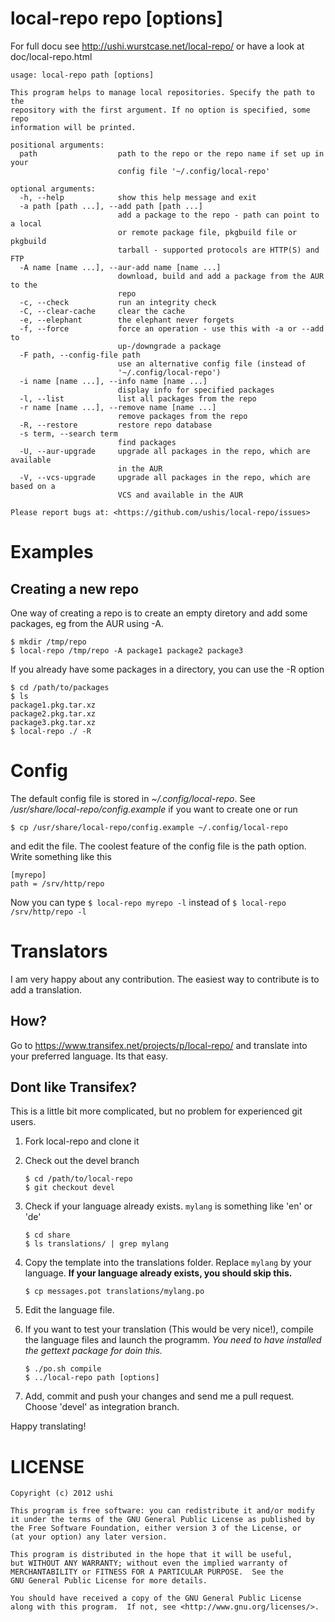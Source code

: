 # local-repo repo [options]

For full docu see http://ushi.wurstcase.net/local-repo/ or have a look at
doc/local-repo.html

	usage: local-repo path [options]

	This program helps to manage local repositories. Specify the path to the
	repository with the first argument. If no option is specified, some repo
	information will be printed.

	positional arguments:
	  path                  path to the repo or the repo name if set up in your
	                        config file '~/.config/local-repo'

	optional arguments:
	  -h, --help            show this help message and exit
	  -a path [path ...], --add path [path ...]
	                        add a package to the repo - path can point to a local
	                        or remote package file, pkgbuild file or pkgbuild
	                        tarball - supported protocols are HTTP(S) and FTP
	  -A name [name ...], --aur-add name [name ...]
	                        download, build and add a package from the AUR to the
	                        repo
	  -c, --check           run an integrity check
	  -C, --clear-cache     clear the cache
	  -e, --elephant        the elephant never forgets
	  -f, --force           force an operation - use this with -a or --add to
	                        up-/downgrade a package
	  -F path, --config-file path
	                        use an alternative config file (instead of
	                        '~/.config/local-repo')
	  -i name [name ...], --info name [name ...]
	                        display info for specified packages
	  -l, --list            list all packages from the repo
	  -r name [name ...], --remove name [name ...]
	                        remove packages from the repo
	  -R, --restore         restore repo database
	  -s term, --search term
	                        find packages
	  -U, --aur-upgrade     upgrade all packages in the repo, which are available
	                        in the AUR
	  -V, --vcs-upgrade     upgrade all packages in the repo, which are based on a
	                        VCS and available in the AUR

	Please report bugs at: <https://github.com/ushis/local-repo/issues>

# Examples

## Creating a new repo

One way of creating a repo is to create an empty diretory and add some packages, eg from the AUR
using -A.

	$ mkdir /tmp/repo
	$ local-repo /tmp/repo -A package1 package2 package3

If you already have some packages in a directory, you can use the -R option

	$ cd /path/to/packages
	$ ls
	package1.pkg.tar.xz
	package2.pkg.tar.xz
	package3.pkg.tar.xz
	$ local-repo ./ -R

# Config

The default config file is stored in *~/.config/local-repo*. See
*/usr/share/local-repo/config.example* if you want to create one or run

	$ cp /usr/share/local-repo/config.example ~/.config/local-repo

and edit the file. The coolest feature of the config file is the path option. Write something
like this

    [myrepo]
    path = /srv/http/repo

Now you can type ```$ local-repo myrepo -l``` instead of ```$ local-repo /srv/http/repo -l```

# Translators

I am very happy about any contribution. The easiest way to contribute is to add a translation.

## How?

Go to https://www.transifex.net/projects/p/local-repo/ and translate into your preferred language.
Its that easy.

## Dont like Transifex?

This is a little bit more complicated, but no problem for experienced git users.

1. Fork local-repo and clone it
1. Check out the devel branch

	```
	$ cd /path/to/local-repo
	$ git checkout devel
	```

1. Check if your language already exists. ```mylang``` is something like 'en' or 'de'

	```
	$ cd share
	$ ls translations/ | grep mylang
	```

1. Copy the template into the translations folder. Replace ```mylang``` by your language.
   **If your language already exists, you should skip this.**

	```
	$ cp messages.pot translations/mylang.po
	```

1. Edit the language file.
1. If you want to test your translation (This would be very nice!), compile the language files
   and launch the programm. *You need to have installed the gettext package for doin this.*

	```
	$ ./po.sh compile
	$ ../local-repo path [options]
	```
1. Add, commit and push your changes and send me a pull request. Choose 'devel' as integration
   branch.

Happy translating!

# LICENSE

	Copyright (c) 2012 ushi

    This program is free software: you can redistribute it and/or modify
    it under the terms of the GNU General Public License as published by
    the Free Software Foundation, either version 3 of the License, or
    (at your option) any later version.

    This program is distributed in the hope that it will be useful,
    but WITHOUT ANY WARRANTY; without even the implied warranty of
    MERCHANTABILITY or FITNESS FOR A PARTICULAR PURPOSE.  See the
    GNU General Public License for more details.

    You should have received a copy of the GNU General Public License
    along with this program.  If not, see <http://www.gnu.org/licenses/>.
